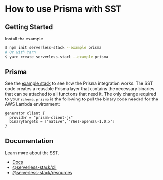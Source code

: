 # How to use Prisma with SST

## Getting Started

Install the example.

```bash
$ npm init serverless-stack --example prisma
# Or with Yarn
$ yarn create serverless-stack --example prisma
```

## Prisma

See the [example stack](infra/index.ts) to see how the Prisma integration works. The SST code creates a reusable Prisma layer that contains the necessary binaries that can be attached to all functions that need it. The only change required to your `schema.prisma` is the following to pull the binary code needed for the AWS Lambda environment:

```
generator client {
  provider = "prisma-client-js"
  binaryTargets = ["native", "rhel-openssl-1.0.x"]
}
```

## Documentation

Learn more about the SST.

- [Docs](https://docs.serverless-stack.com/)
- [@serverless-stack/cli](https://docs.serverless-stack.com/packages/cli)
- [@serverless-stack/resources](https://docs.serverless-stack.com/packages/resources)
